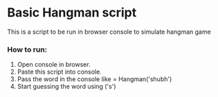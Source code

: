 # Basic Hangman script

This is a script to be run in browser console to simulate hangman game

### How to run:
1. Open console in browser.
2. Paste this script into console.
3. Pass the word in the console like
	<some variable> = Hangman('shubh')
4. Start guessing the word using 
	<some variable>('s')

